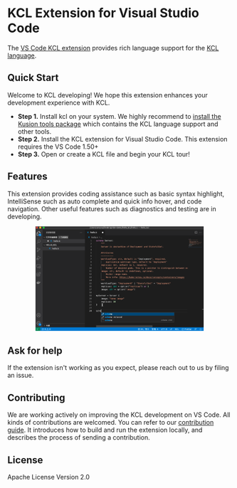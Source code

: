 # KCL Extension for Visual Studio Code

The [VS Code KCL extension](https://marketplace.visualstudio.com/items?itemName=kcl.kcl-vscode-extension) provides rich language support for the [KCL language](https://kusionstack.io/docs/reference/lang/).

## Quick Start

Welcome to KCL developing! We hope this extension enhances your development experience with KCL.

-   **Step 1.** Install kcl on your system. We highly recommend to [install the Kusion tools package](https://kusionstack.io/docs/user_docs/getting-started/install) which contains the KCL language support and other tools. 
-   **Step 2.** Install the KCL extension for Visual Studio Code. This extension requires the VS Code 1.50+
-   **Step 3.** Open or create a KCL file and begin your KCL tour!

## Features

This extension provides coding assistance such as basic syntax highlight, IntelliSense such as auto complete and quick info hover, and code navigation. Other useful features such as diagnostics and testing are in developing.

<div style="text-align: center;"><img src="docs/images/features.gif" alt="VS Code KCL Extension features"  style="width: 75%"> </div>

## Ask for help

If the extension isn't working as you expect, please reach out to us by filing an issue.


## Contributing

We are working actively on improving the KCL development on VS Code. All kinds of contributions are welcomed. You can refer to our [contribution guide](docs/CONTRIBUTING.md). It introduces how to build and run the extension locally, and describes the process of sending a contribution.

## License

Apache License Version 2.0
